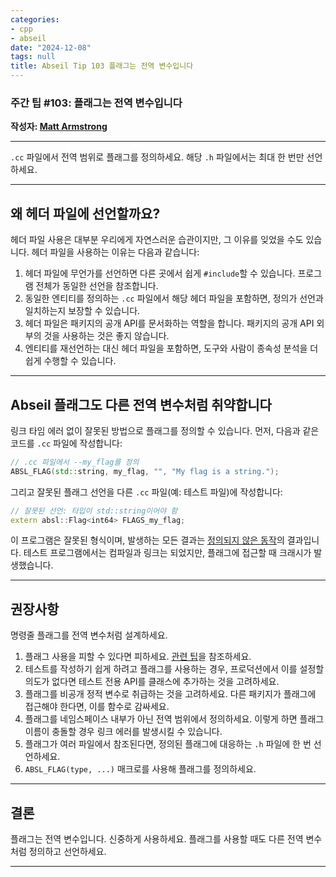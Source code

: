 ```yaml
---
categories:
- cpp
- abseil
date: "2024-12-08"
tags: null
title: Abseil Tip 103 플래그는 전역 변수입니다
---
```



### 주간 팁 #103: 플래그는 전역 변수입니다

**작성자: [Matt Armstrong](mailto:marmstrong@google.com)**

---

`.cc` 파일에서 전역 범위로 플래그를 정의하세요. 해당 `.h` 파일에서는 최대 한 번만 선언하세요.

---

## 왜 헤더 파일에 선언할까요?

헤더 파일 사용은 대부분 우리에게 자연스러운 습관이지만, 그 이유를 잊었을 수도 있습니다. 헤더 파일을 사용하는 이유는 다음과 같습니다:

1. 헤더 파일에 무언가를 선언하면 다른 곳에서 쉽게 `#include`할 수 있습니다. 프로그램 전체가 동일한 선언을 참조합니다.
2. 동일한 엔티티를 정의하는 `.cc` 파일에서 해당 헤더 파일을 포함하면, 정의가 선언과 일치하는지 보장할 수 있습니다.
3. 헤더 파일은 패키지의 공개 API를 문서화하는 역할을 합니다. 패키지의 공개 API 외부의 것을 사용하는 것은 좋지 않습니다.
4. 엔티티를 재선언하는 대신 헤더 파일을 포함하면, 도구와 사람이 종속성 분석을 더 쉽게 수행할 수 있습니다.

---

## Abseil 플래그도 다른 전역 변수처럼 취약합니다

링크 타임 에러 없이 잘못된 방법으로 플래그를 정의할 수 있습니다. 먼저, 다음과 같은 코드를 `.cc` 파일에 작성합니다:

```cpp
// .cc 파일에서 --my_flag를 정의
ABSL_FLAG(std::string, my_flag, "", "My flag is a string.");
```

그리고 잘못된 플래그 선언을 다른 `.cc` 파일(예: 테스트 파일)에 작성합니다:

```c++
// 잘못된 선언: 타입이 std::string이어야 함
extern absl::Flag<int64> FLAGS_my_flag;
```

이 프로그램은 잘못된 형식이며, 발생하는 모든 결과는 [정의되지 않은 동작](http://en.cppreference.com/w/cpp/language/ub)의 결과입니다. 테스트 프로그램에서는 컴파일과 링크는 되었지만, 플래그에 접근할 때 크래시가 발생했습니다.

---

## 권장사항

명령줄 플래그를 전역 변수처럼 설계하세요.

1. 플래그 사용을 피할 수 있다면 피하세요. [관련 팁](http://abseil.io/tips/45)을 참조하세요.
2. 테스트를 작성하기 쉽게 하려고 플래그를 사용하는 경우, 프로덕션에서 이를 설정할 의도가 없다면 테스트 전용 API를 클래스에 추가하는 것을 고려하세요.
3. 플래그를 비공개 정적 변수로 취급하는 것을 고려하세요. 다른 패키지가 플래그에 접근해야 한다면, 이를 함수로 감싸세요.
4. 플래그를 네임스페이스 내부가 아닌 전역 범위에서 정의하세요. 이렇게 하면 플래그 이름이 충돌할 경우 링크 에러를 발생시킬 수 있습니다.
5. 플래그가 여러 파일에서 참조된다면, 정의된 플래그에 대응하는 `.h` 파일에 한 번 선언하세요.
6. `ABSL_FLAG(type, ...)` 매크로를 사용해 플래그를 정의하세요.

---

## 결론

플래그는 전역 변수입니다. 신중하게 사용하세요. 플래그를 사용할 때도 다른 전역 변수처럼 정의하고 선언하세요.

---